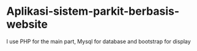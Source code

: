 # Aplikasi-sistem-parkit-berbasis-website
I use PHP for the main part, Mysql for database and bootstrap for display
